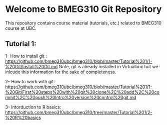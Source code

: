 # Welcome to BMEG310 Git Repository

This repository contains course material (tutorials, etc.) related to BMEG310 course at UBC.

## Tutorial 1:
1- How to install git : https://github.com/bmeg310ubc/bmeg310/blob/master/Tutorial%201/1-%20Git/Install%20Git.md
Note, git is already installed in Virtualbox but we inlcude this information for the sake of completeness.

2- How to work with git: https://github.com/bmeg310ubc/bmeg310/blob/master/Tutorial%201/1-%20Git/First%20steps%20with%20git%20clone%2C%20add%2C%20commit%2C%20push%20Intro%20version%20control%20git.md

3- Intorduction to R basics: https://github.com/bmeg310ubc/bmeg310/tree/master/Tutorial%201/2-%20R%20basics
